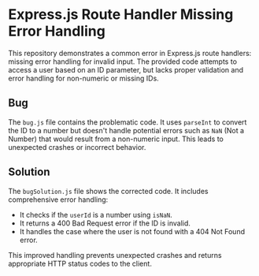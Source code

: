 # Express.js Route Handler Missing Error Handling

This repository demonstrates a common error in Express.js route handlers: missing error handling for invalid input.  The provided code attempts to access a user based on an ID parameter, but lacks proper validation and error handling for non-numeric or missing IDs.

## Bug

The `bug.js` file contains the problematic code.  It uses `parseInt` to convert the ID to a number but doesn't handle potential errors such as `NaN` (Not a Number) that would result from a non-numeric input. This leads to unexpected crashes or incorrect behavior.

## Solution

The `bugSolution.js` file shows the corrected code.  It includes comprehensive error handling:

*   It checks if the `userId` is a number using `isNaN`.
*   It returns a 400 Bad Request error if the ID is invalid.
*   It handles the case where the user is not found with a 404 Not Found error.

This improved handling prevents unexpected crashes and returns appropriate HTTP status codes to the client.